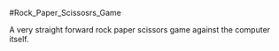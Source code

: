 #Rock_Paper_Scissosrs_Game

A very straight forward rock paper scissors game against the computer itself.
